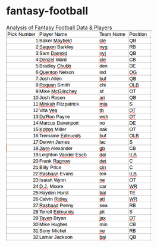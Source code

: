 # fantasy-football
Analysis of Fantasy Football Data &amp; Players
![DraftOrder2018](DraftOrder2018.png)
